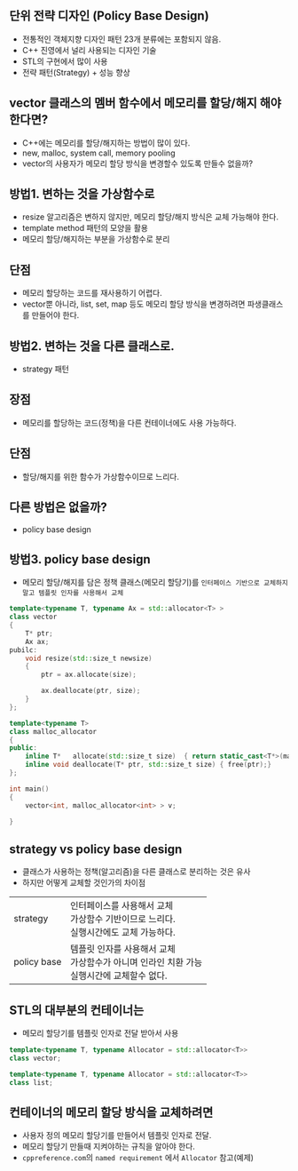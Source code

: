 ## 단위 전략 디자인 (Policy Base Design)
- 전통적인 객체지향 디자인 패턴 23개 분류에는 포함되지 않음.
- C++ 진영에서 널리 사용되는 디자인 기술
- STL의 구현에서 많이 사용
- 전략 패턴(Strategy) + 성능 향상

## vector 클래스의 멤버 함수에서 메모리를 할당/해지 해야 한다면?
- C++에는 메모리를 할당/해지하는 방법이 많이 있다.
- new, malloc, system call, memory pooling
- vector의 사용자가 메모리 할당 방식을 변경할수 있도록 만들수 없을까?

## 방법1. 변하는 것을 가상함수로
- resize 알고리즘은 변하지 않지만, 메모리 할당/해지 방식은 교체 가능해야 한다.
- template method 패턴의 모양을 활용
- 메모리 할당/해지하는 부분을 가상함수로 분리

## 단점
- 메모리 할당하는 코드를 재사용하기 어렵다.
- vector뿐 아니라, list, set, map 등도 메모리 할당 방식을 변경하려면 파생클래스를 만들어야 한다.

## 방법2. 변하는 것을 다른 클래스로.
- strategy 패턴

## 장점
- 메모리를 할당하는 코드(정책)을 다른 컨테이너에도 사용 가능하다.

## 단점
- 할당/해지를 위한 함수가 가상함수이므로 느리다.

## 다른 방법은 없을까?
- policy base design

## 방법3. policy base design
- 메모리 할당/해지를 담은 정책 클래스(메모리 할당기)를 `인터페이스 기반으로 교체하지말고 템플릿 인자를 사용해서 교체`


```c++
template<typename T, typename Ax = std::allocator<T> >
class vector
{
	T* ptr;
	Ax ax;
pubilc:
	void resize(std::size_t newsize)
	{
		ptr = ax.allocate(size);

		ax.deallocate(ptr, size);
	}
};

template<typename T>
class malloc_allocator 
{
public:
	inline T*   allocate(std::size_t size)  { return static_cast<T*>(malloc(sizeof(T)*size));}
	inline void deallocate(T* ptr, std::size_t size) { free(ptr);}
};

int main()
{
	vector<int, malloc_allocator<int> > v;

}
```

## strategy vs policy base design
- 클래스가 사용하는 정책(알고리즘)을 다른 클래스로 분리하는 것은 유사
- 하지만 어떻게 교체할 것인가의 차이점

|||
|--|--|
|strategy|인터페이스를 사용해서 교체<br>가상함수 기반이므로 느리다.<br>실행시간에도 교체 가능하다.|
|policy base|템플릿 인자를 사용해서 교체<br>가상함수가 아니며 인라인 치환 가능<br>실행시간에 교체할수 없다.|

## STL의 대부분의 컨테이너는 
- 메모리 할당기를 템플릿 인자로 전달 받아서 사용

```c++
template<typename T, typename Allocator = std::allocator<T>>
class vector;

template<typename T, typename Allocator = std::allocator<T>>
class list;
```

## 컨테이너의 메모리 할당 방식을 교체하려면
- 사용자 정의 메모리 할당기를 만들어서 템플릿 인자로 전달.
- 메모리 할당기 만들때 지켜야하는 규칙을 알아야 한다.
- `cppreference.com`의 `named requirement` 에서 `Allocator` 참고(예제)

